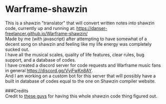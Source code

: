 # Warframe-shawzin
This is a shawzin "translator" that will convert written notes into shawzin code, currently up and running at: https://danser-freelancer.github.io/Warframe-shawzin/  
Made by me (with javascript) after attempting to have somewhat of a decent song on shawzin and feeling like my life energy was completely sucked out.  
I have all the musical scales, quality of life features, clear rules, bug support, and a database of codes.  
I have created a discord server for code requests and Warframe music fans in general https://discord.gg/VyjFwKn8AY.  
And I am working on a custom bot for this server that will possibly have a built in database of codes equal to the one on Shawzin compiler website.  

###Credits  
Credit to [these guys](https://docs.google.com/document/d/1VvlM4IQr8bfUV8pCJMVNRaG6piJTR9_t-xq7wQaxpho/edit) for having this whole shawzin code thing figured out.
